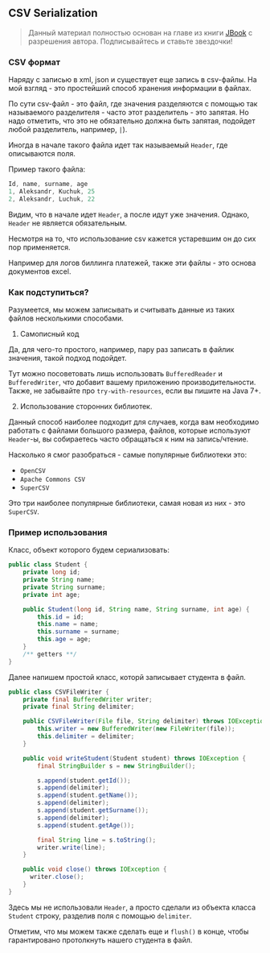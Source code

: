 ## CSV Serialization

> Данный материал полностью основан на главе из книги [JBook](https://github.com/qcha/JBook) с разрешения автора. Подписывайтесь и ставьте звездочки!

### CSV формат

Наряду с записью в xml, json и существует еще запись в csv-файлы.
На мой взгляд - это простейший способ хранения информации в файлах.

По сути csv-файл - это файл, где значения разделяются с помощью так
называемого разделителя - часто этот разделитель - это запятая.
Но надо отметить, что это не обязательно должна быть запятая,
подойдет любой разделитель, например, `|`).

Иногда в начале такого файла идет так называемый `Header`, где описываются поля.

Пример такого файла:
```java
Id, name, surname, age
1, Aleksandr, Kuchuk, 25
2, Aleksandr, Luchuk, 22
```

Видим, что в начале идет `Header`, а после идут уже значения. Однако, `Header` не является обязательным.

Несмотря на то, что использование csv кажется устаревшим он до сих пор применяется.

 Например для логов биллинга платежей, также эти файлы - это основа документов
 excel.

### Как подступиться?

Разумеется, мы можем записывать и считывать данные из таких файлов несколькими
способами.

1. Самописный код

  Да, для чего-то простого, например, пару раз записать в файлик значения, такой
  подход подойдет.

  Тут можно посоветовать лишь использовать `BufferedReader` и `BufferedWriter`,
  что добавит вашему приложению производительности. Также, не забывайте про
  `try-with-resources`, если вы пишите на Java 7+.

2. Использование сторонних библиотек.

  Данный способ наиболее подходит для случаев, когда вам необходимо работать с
  файлами большого размера, файлов, которые используют `Header`-ы, вы собираетесь
  часто обращаться к ним на запись/чтение.

  Насколько я смог разобраться - самые популярные библиотеки это:
  * `OpenCSV`
  * `Apache Commons CSV`
  * `SuperCSV`


  Это три наиболее популярные библиотеки, самая новая из них - это `SuperCSV`.

### Пример использования

Класс, объект которого будем сериализовать:
```java
public class Student {
    private long id;
    private String name;
    private String surname;
    private int age;

    public Student(long id, String name, String surname, int age) {
        this.id = id;
        this.name = name;
        this.surname = surname;
        this.age = age;
    }
    /** getters **/
}
```

Далее напишем простой класс, которй записывает студента в файл.
```java
public class CSVFileWriter {
    private final BufferedWriter writer;
    private final String delimiter;

    public CSVFileWriter(File file, String delimiter) throws IOException {
        this.writer = new BufferedWriter(new FileWriter(file));
        this.delimiter = delimiter;
    }

    public void writeStudent(Student student) throws IOException {
        final StringBuilder s = new StringBuilder();

        s.append(student.getId());
        s.append(delimiter);
        s.append(student.getName());
        s.append(delimiter);
        s.append(student.getSurname());
        s.append(delimiter);
        s.append(student.getAge());

        final String line = s.toString();
        writer.write(line);
    }

    public void close() throws IOException {
      writer.close();
    }
}
```
Здесь мы не использовали `Header`, а просто сделали из объекта класса `Student`
 строку, разделив поля с помощью `delimiter`.

Отметим, что мы можем также сделать еще и `flush()` в конце, чтобы гарантировано
протолкнуть нашего студента в файл.